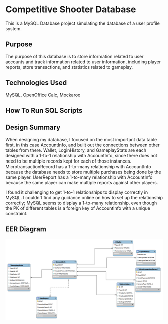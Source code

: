 # **Competitive Shooter Database**

This is a MySQL Database project simulating the database of a user profile system.

## Purpose

The purpose of this database is to store information related to user accounts and track information related to user information, including player reports, store transactions, and statistics related to gameplay.

## Technologies Used
MySQL, OpenOffice Calc, Mockaroo

## How To Run SQL Scripts

## Design Summary

When designing my database, I focused on the most important data table first, in this case AccountInfo, and built out the connections between other tables from there. Wallet, LoginHistory, and GameplayStats are each designed with a 1-to-1 relationship with AccountInfo, since there does not need to be multiple records kept for each of those instances. MicrotransactionRecord has a 1-to-many relationship with AccountInfo because the database needs to store multiple purchases being done by the same player. UserReport has a 1-to-many relationship with AccountInfo because the same player can make multiple reports against other players. 

I found it challenging to get 1-to-1 relationships to display correctly in MySQL. I couldn't find any guidance online on how to set up the relationship correctly; MySQL seems to display a 1-to-many relationship, even though the PK of different tables is a foreign key of AccountInfo with a unique constraint.

## EER Diagram
![EER Diagram of Competitive Shooter Database](./eer/EER_Diagram.png "EER Diagram")
